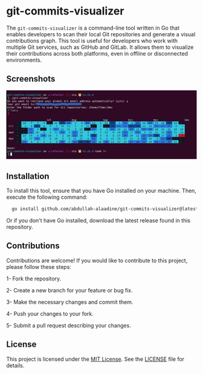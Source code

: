 # git-commits-visualizer

The `git-commits-visualizer` is a command-line tool written in Go that enables developers to scan their local Git repositories and generate a visual contributions graph. This tool is useful for developers who work with multiple Git services, such as GitHub and GitLab. It allows them to visualize their contributions across both platforms, even in offline or disconnected environments.

## Screenshots

![git-commits-visualizer](./git-commits-visualizer.jpg)

## Installation

To install this tool, ensure that you have Go installed on your machine. Then, execute the following command:

```bash
  go install github.com/abdullah-alaadine/git-commits-visualizer@latest
```

Or if you don't have Go installed, download the latest release found in this repository.

## Contributions

Contributions are welcome! If you would like to contribute to this project, please follow these steps:

1- Fork the repository.

2- Create a new branch for your feature or bug fix.

3- Make the necessary changes and commit them.

4- Push your changes to your fork.

5- Submit a pull request describing your changes.

## License

This project is licensed under the [MIT License](https://github.com/abdullah-alaadine/git-commits-visualizer/blob/main/LICENSE). See the [LICENSE](https://github.com/abdullah-alaadine/git-commits-visualizer/blob/main/LICENSE) file for details.
